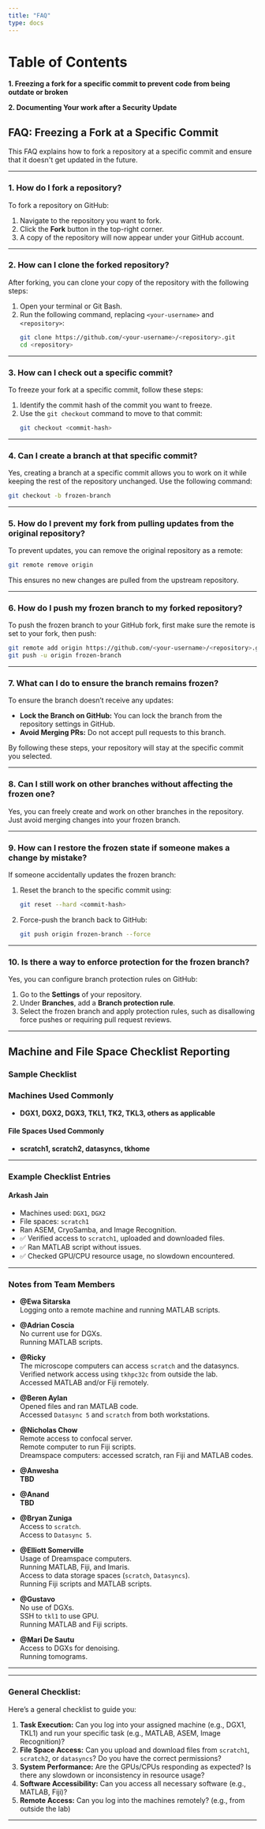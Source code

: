 ```yaml
---
title: "FAQ"
type: docs
---
```


# Table of Contents

**1. Freezing a fork for a specific commit to prevent code from being outdate or broken**

**2. Documenting Your work after a Security Update**

## **FAQ: Freezing a Fork at a Specific Commit**

This FAQ explains how to fork a repository at a specific commit and ensure that it doesn't get updated in the future.

---

### 1. **How do I fork a repository?**

To fork a repository on GitHub:

1. Navigate to the repository you want to fork.
2. Click the **Fork** button in the top-right corner.
3. A copy of the repository will now appear under your GitHub account.

---

### 2. **How can I clone the forked repository?**

After forking, you can clone your copy of the repository with the following steps:

1. Open your terminal or Git Bash.
2. Run the following command, replacing `<your-username>` and `<repository>`:
   ```bash
   git clone https://github.com/<your-username>/<repository>.git
   cd <repository>
   ```

---

### 3. **How can I check out a specific commit?**

To freeze your fork at a specific commit, follow these steps:

1. Identify the commit hash of the commit you want to freeze.
2. Use the `git checkout` command to move to that commit:
   ```bash
   git checkout <commit-hash>
   ```

---

### 4. **Can I create a branch at that specific commit?**

Yes, creating a branch at a specific commit allows you to work on it while keeping the rest of the repository unchanged. Use the following command:

```bash
git checkout -b frozen-branch
```

---

### 5. **How do I prevent my fork from pulling updates from the original repository?**

To prevent updates, you can remove the original repository as a remote:

```bash
git remote remove origin
```

This ensures no new changes are pulled from the upstream repository.

---

### 6. **How do I push my frozen branch to my forked repository?**

To push the frozen branch to your GitHub fork, first make sure the remote is set to your fork, then push:

```bash
git remote add origin https://github.com/<your-username>/<repository>.git
git push -u origin frozen-branch
```

---

### 7. **What can I do to ensure the branch remains frozen?**

To ensure the branch doesn’t receive any updates:

- **Lock the Branch on GitHub:** You can lock the branch from the repository settings in GitHub.
- **Avoid Merging PRs:** Do not accept pull requests to this branch.

By following these steps, your repository will stay at the specific commit you selected.

---

### 8. **Can I still work on other branches without affecting the frozen one?**

Yes, you can freely create and work on other branches in the repository. Just avoid merging changes into your frozen branch.

---

### 9. **How can I restore the frozen state if someone makes a change by mistake?**

If someone accidentally updates the frozen branch:

1. Reset the branch to the specific commit using:
   ```bash
   git reset --hard <commit-hash>
   ```
2. Force-push the branch back to GitHub:
   ```bash
   git push origin frozen-branch --force
   ```

---

### 10. **Is there a way to enforce protection for the frozen branch?**

Yes, you can configure branch protection rules on GitHub:

1. Go to the **Settings** of your repository.
2. Under **Branches**, add a **Branch protection rule**.
3. Select the frozen branch and apply protection rules, such as disallowing force pushes or requiring pull request reviews.

---

## **Machine and File Space Checklist Reporting**

### **Sample Checklist**

### **Machines Used Commonly**

- **DGX1, DGX2, DGX3, TKL1, TK2, TKL3, others as applicable**

#### **File Spaces Used Commonly**

- **scratch1, scratch2, datasyncs, tkhome**

---

### **Example Checklist Entries**

#### **Arkash Jain**

- Machines used: `DGX1`, `DGX2`
- File spaces: `scratch1`
- Ran ASEM, CryoSamba, and Image Recognition.
- ✅ Verified access to `scratch1`, uploaded and downloaded files.
- ✅ Ran MATLAB script without issues.
- ✅ Checked GPU/CPU resource usage, no slowdown encountered.

---
### Notes from Team Members

- **@Ewa Sitarska**  
  Logging onto a remote machine and running MATLAB scripts.

- **@Adrian Coscia**  
  No current use for DGXs.  
  Running MATLAB scripts.

- **@Ricky**  
  The microscope computers can access `scratch` and the datasyncs.  
  Verified network access using `tkhpc32c` from outside the lab.  
  Accessed MATLAB and/or Fiji remotely.

- **@Beren Aylan**  
  Opened files and ran MATLAB code.  
  Accessed `Datasync 5` and `scratch` from both workstations.

- **@Nicholas Chow**  
  Remote access to confocal server.  
  Remote computer to run Fiji scripts.  
  Dreamspace computers: accessed scratch, ran Fiji and MATLAB codes.

- **@Anwesha**  
  **TBD**

- **@Anand**  
  **TBD**

- **@Bryan Zuniga**  
  Access to `scratch`.  
  Access to `Datasync 5`.

- **@Elliott Somerville**  
  Usage of Dreamspace computers.  
  Running MATLAB, Fiji, and Imaris.  
  Access to data storage spaces (`scratch`, `Datasyncs`).  
  Running Fiji scripts and MATLAB scripts.

- **@Gustavo**  
  No use of DGXs.  
  SSH to `tkl1` to use GPU.  
  Running MATLAB and Fiji scripts.

- **@Mari De Sautu**  
  Access to DGXs for denoising.  
  Running tomograms.

---



---

### **General Checklist:**

Here’s a general checklist to guide you:

1. **Task Execution:** Can you log into your assigned machine (e.g., DGX1, TKL1) and run your specific task (e.g., MATLAB, ASEM, Image Recognition)?
2. **File Space Access:** Can you upload and download files from `scratch1`, `scratch2`, or `datasyncs`? Do you have the correct permissions?
3. **System Performance:** Are the GPUs/CPUs responding as expected? Is there any slowdown or inconsistency in resource usage?
4. **Software Accessibility:** Can you access all necessary software (e.g., MATLAB, Fiji)?
5. **Remote Access:** Can you log into the machines remotely? (e.g., from outside the lab)

---
